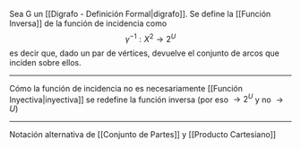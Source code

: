 Sea G un [[Digrafo - Definición Formal|digrafo]]. Se define la [[Función Inversa]] de la función de incidencia como$$γ^{-1}:X^2→2^U$$
es decir que, dado un par de vértices, devuelve el conjunto de arcos que inciden sobre ellos.
***
Cómo la función de incidencia no es necesariamente [[Función Inyectiva|inyectiva]] se redefine la función inversa (por eso $→2^U$ y no $→U$)
***
Notación alternativa de [[Conjunto de Partes]] y [[Producto Cartesiano]]